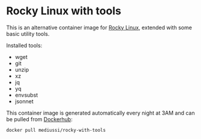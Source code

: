 # Rocky Linux with tools

This is an alternative container image for [Rocky Linux](https://rockylinux.org/),
extended with some basic utility tools.

Installed tools:
- wget
- git
- unzip
- xz
- jq
- yq
- envsubst
- jsonnet

This container image is generated automatically every night at 3AM and can be pulled from [Dockerhub]( 
https://hub.docker.com/r/mediussi/rocky-with-tools/tags):

```bash
docker pull mediussi/rocky-with-tools
```
